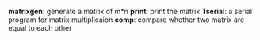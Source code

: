 **matrixgen**: generate a matrix of m*n
**print**: print the matrix
**Tserial**: a serial program for matrix multiplicaion
**comp**: compare whether two matrix are equal to each other
